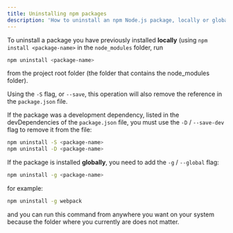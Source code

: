 ```yaml
---
title: Uninstalling npm packages
description: 'How to uninstall an npm Node.js package, locally or globally'
---
```


To uninstall a package you have previously installed **locally** (using `npm install <package-name>` in the `node_modules` folder, run

```bash
npm uninstall <package-name>
```

from the project root folder (the folder that contains the node_modules folder).

Using the `-S` flag, or `--save`, this operation will also remove the reference in the `package.json` file.

If the package was a development dependency, listed in the devDependencies of the `package.json` file, you must use the `-D` / `--save-dev` flag to remove it from the file:

```bash
npm uninstall -S <package-name>
npm uninstall -D <package-name>
```

If the package is installed **globally**, you need to add the `-g` / `--global` flag:

```bash
npm uninstall -g <package-name>
```

for example:

```bash
npm uninstall -g webpack
```

and you can run this command from anywhere you want on your system because the folder where you currently are does not matter.
